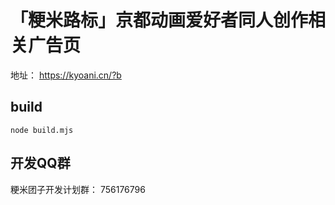 # 「粳米路标」京都动画爱好者同人创作相关广告页

地址： https://kyoani.cn/?b


## build
`node build.mjs`


## 开发QQ群
粳米团子开发计划群： 756176796